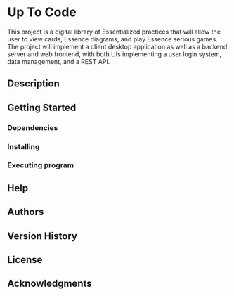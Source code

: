 # Up To Code

This project is a digital library of Essentialized practices that will allow the user to view cards, Essence diagrams, and play Essence serious games. The project will implement a client desktop application as well as a backend server and web frontend, with both UIs implementing a user login system, data management, and a REST API.
## Description


## Getting Started

### Dependencies

### Installing

### Executing program

## Help

## Authors

## Version History

## License

## Acknowledgments
